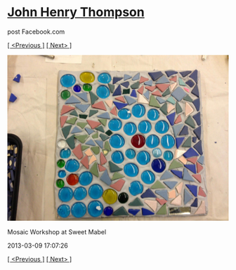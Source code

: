 # [John Henry Thompson](../README.md)
post Facebook.com

[[ <Previous ]](2013-03-09-7.md) [[ Next> ]](2013-03-05-1.md)

[![](../media/2013-03-09/Mosaic-Workshop-at-Sweet-Mabel-7.jpg)](../README.md)

Mosaic Workshop at Sweet Mabel

2013-03-09 17:07:26

[[ <Previous ]](2013-03-09-7.md) [[ Next> ]](2013-03-05-1.md)